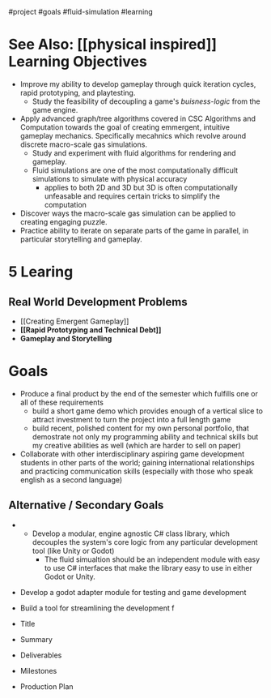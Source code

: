 #project #goals #fluid-simulation #learning

See Also: [[physical inspired]]
Learning Objectives
==
- Improve my ability to develop gameplay through quick iteration cycles, rapid prototyping, and playtesting.  
	- Study the feasibility of decoupling a game's *buisness-logic* from the game engine.  
- Apply advanced graph/tree algorithms covered in CSC Algorithms and Computation towards the goal of creating emmergent, intuitive gameplay mechanics.   Specifically mecahnics which revolve around discrete macro-scale gas simulations.
	- Study and experiment with fluid algorithms for rendering and gameplay.
	- Fluid simulations are one of the most computationally difficult simulations to simulate with physical accuracy
		- applies to both 2D and 3D but 3D is often computationally unfeasable and requires certain tricks to simplify the computation
- Discover ways the macro-scale gas simulation can be applied to creating engaging puzzle.   
- Practice ability to iterate on separate parts of the game in parallel, in particular storytelling and gameplay. 


# 5 Learing 


Real World Development Problems
--
- [[Creating Emergent Gameplay]]
- **[[Rapid Prototyping and Technical Debt]]**
- **Gameplay and Storytelling**






Goals
==
- Produce a final product by the end of the semester which fulfills one or all of these requirements
	- build a short game demo which provides enough of a vertical slice to attract investment to turn the project into a full length game
	- build recent, polished content for my own personal portfolio, that demostrate not only my programming ability and technical skills but my creative abilities as well (which are harder to sell on paper)
- Collaborate with other interdisciplinary aspiring game development students in other parts of the world; gaining international relationships and practicing communication skills (especially with those who speak english as a second language)

## Alternative / Secondary Goals
- - Develop a modular, engine agnostic C# class library, which decouples the system's core logic from any particular development tool (like Unity or Godot)
	- The fluid simualtion should be an independent module with easy to use C# interfaces that make the library easy to use in either Godot or Unity.
- Develop a godot adapter module for testing and game development
- Build a tool for streamlining the development f 



- Title
- Summary
- Deliverables
- Milestones
- Production Plan
